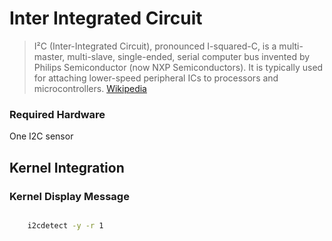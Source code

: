 Inter Integrated Circuit
==

> I²C (Inter-Integrated Circuit), pronounced I-squared-C, is a multi-master, multi-slave, single-ended, serial computer bus invented by Philips Semiconductor (now NXP Semiconductors). It is typically used for attaching lower-speed peripheral ICs to processors and microcontrollers. [Wikipedia](https://en.wikipedia.org/wiki/I%C2%B2C)

### Required Hardware

One I2C sensor

## Kernel Integration

### Kernel Display Message

```sh

```

```sh
    i2cdetect -y -r 1
```
